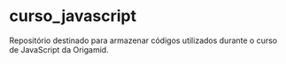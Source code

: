 # curso_javascript
Repositório destinado para armazenar códigos utilizados durante o curso de JavaScript da Origamid.
